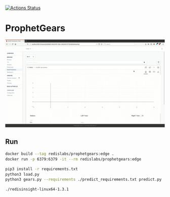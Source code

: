 [![Actions Status](https://github.com/RedisGears/ProphetGears/workflows/CI/badge.svg)](https://github.com/RedisGears/ProphetGears/actions)

# ProphetGears

![RedisInsight screencase](Screencast.gif)


## Run
```bash
docker build --tag redislabs/prophetgears:edge .
docker run -p 6379:6379 -it --rm redislabs/prophetgears:edge
```

```bash
pip3 install -r requirements.txt
python3 load.py 
python3 gears.py --requirements ./predict_requirements.txt predict.py
```

```
./redisinsight-linux64-1.3.1
```

